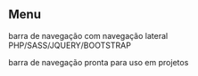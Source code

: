 <h2>Menu</h2>
<p>barra de navegação com navegação lateral PHP/SASS/JQUERY/BOOTSTRAP</p>
<p>barra de navegação pronta para uso em projetos</p>
